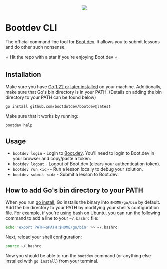 <p align="center">
  <img  src="https://www.boot.dev/_nuxt/bootdev-logo-full-small.T5Eqr5qH.png">
</p>

# Bootdev CLI

The official command line tool for [Boot.dev](https://www.boot.dev). It allows you to submit lessons and do other such nonsense.

⭐ Hit the repo with a star if you're enjoying Boot.dev ⭐

## Installation

Make sure you have [Go 1.22 or later installed](https://go.dev/doc/install) on your machine. Additionally, make sure that Go's bin directory is in your PATH. (Details on adding the bin directory to your PATH can be found below)

```bash
go install github.com/bootdotdev/bootdev@latest
```

Make sure that it works by running:

```bash
bootdev help
```

## Usage

* `bootdev login` - Login to [Boot.dev](https://www.boot.dev). You'll need to login to Boot.dev in your browser and copy/paste a token.
* `bootdev logout` - Logout of Boot.dev (clears your authentication token).
* `bootdev run <id>` - Run a lesson locally to debug your solution.
* `bootdev submit <id>` - Submit a lesson to Boot.dev.

## How to add Go's bin directory to your PATH

When you run [go install](https://pkg.go.dev/cmd/go#hdr-Compile_and_install_packages_and_dependencies), Go installs the binary into `$HOME/go/bin` by default. Add the bin directory to your PATH by modifying your shell's configuration file. For example, if you're using bash on Ubuntu, you can run the following command to add a line to your `~/.bashrc` file:

```bash
echo 'export PATH=$PATH:$HOME/go/bin' >> ~/.bashrc
```

Next, reload your shell configuration:

```bash
source ~/.bashrc
```

Now you should be able to run the `bootdev` command (or anything else installed with `go install`) from your terminal.
